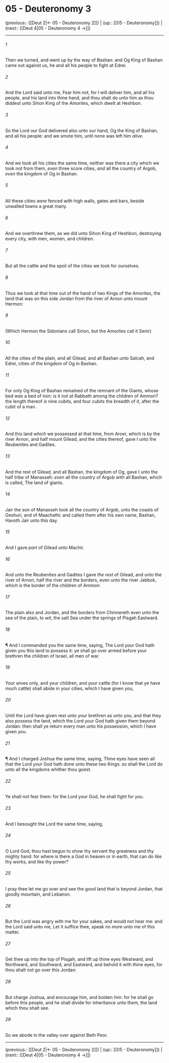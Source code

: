 # 05 - Deuteronomy 3

(previous:: [[Deut 2|← 05 - Deuteronomy 2]]) | (up:: [[05 - Deuteronomy]]) | (next:: [[Deut 4|05 - Deuteronomy 4 →]])

***


###### 1 
Then we turned, and went up by the way of Bashan: and Og King of Bashan came out against us, he and all his people to fight at Edrei. 

###### 2 
And the Lord said unto me, Fear him not, for I will deliver him, and all his people, and his land into thine hand, and thou shalt do unto him as thou diddest unto Sihon King of the Amorites, which dwelt at Heshbon. 

###### 3 
So the Lord our God delivered also unto our hand, Og the King of Bashan, and all his people: and we smote him, until none was left him _alive_. 

###### 4 
And we took all his cities the same time, neither was there a city which we took not from them, _even_ three score cities, _and_ all the country of Argob, _even_ the kingdom of Og in Bashan. 

###### 5 
All these cities _were_ fenced with high walls, gates and bars, beside unwalled towns a great many. 

###### 6 
And we overthrew them, as we did unto Sihon King of Heshbon, destroying every city, _with_ men, women, and children. 

###### 7 
But all the cattle and the spoil of the cities we took for ourselves. 

###### 8 
Thus we took at that time out of the hand of two Kings of the Amorites, the land that was on this side Jordan from the river of Arnon unto mount Hermon: 

###### 9 
(Which Hermon the Sidonians call Sirion, but the Amorites call it Senir) 

###### 10 
All the cities of the plain, and all Gilead, and all Bashan unto Salcah, and Edrei, cities of the kingdom of Og in Bashan. 

###### 11 
For only Og King of Bashan remained of the remnant of the Giants, whose bed _was_ a bed of iron: is it not at Rabbath among the children of Ammon? the length thereof _is_ nine cubits, and four cubits the breadth of it, after the cubit of a man. 

###### 12 
And this land _which_ we possessed at that time, from Aroer, which is by the river Arnon, and half mount Gilead, and the cities thereof, gave I unto the Reubenites and Gadites. 

###### 13 
And the rest of Gilead, and all Bashan, the kingdom of Og, gave I unto the half tribe of Manasseh: _even_ all the country of Argob with all Bashan, which is called, The land of giants. 

###### 14 
Jair the son of Manasseh took all the country of Argob, unto the coasts of Geshuri, and of Maachathi: and called them after his own name, Bashan, Havoth Jair unto this day. 

###### 15 
And I gave _part_ of Gilead unto Machir. 

###### 16 
And unto the Reubenites and Gadites I gave _the rest_ of Gilead, and unto the river of Arnon, half the river and the borders, even unto the river Jabbok, _which is_ the border of the children of Ammon: 

###### 17 
The plain also and Jordan, and the borders from Chinnereth even unto the sea of the plain, _to wit_, the salt Sea under the springs of Pisgah Eastward. 

###### 18 
¶ And I commanded you the same time, saying, The Lord your God hath given you this land to possess it: ye shall go over armed before your brethren the children of Israel, all men of war. 

###### 19 
Your wives only, and your children, and your cattle (for I know that ye have much cattle) shall abide in your cities, which I have given you, 

###### 20 
Until the Lord have given rest unto your brethren as unto you, and that they also possess the land, which the Lord your God hath given them beyond Jordan: then shall ye return every man unto his possession, which I have given you. 

###### 21 
¶ And I charged Joshua the same time, saying, Thine eyes have seen all that the Lord your God hath done unto these two Kings: so shall the Lord do unto all the kingdoms whither thou goest. 

###### 22 
Ye shall not fear them: for the Lord your God, he shall fight for you. 

###### 23 
And I besought the Lord the same time, saying, 

###### 24 
O Lord God, thou hast begun to show thy servant thy greatness and thy mighty hand: for where is there a God in heaven or in earth, that can do like thy works, and like thy power? 

###### 25 
I pray thee let me go over and see the good land that is beyond Jordan, that goodly mountain, and Lebanon. 

###### 26 
But the Lord was angry with me for your sakes, and would not hear me: and the Lord said unto me, Let it suffice thee, speak no more unto me of this matter. 

###### 27 
Get thee up into the top of Pisgah, and lift up thine eyes Westward, and Northward, and Southward, and Eastward, and behold it with thine eyes, for thou shalt not go over this Jordan: 

###### 28 
But charge Joshua, and encourage him, and bolden him: for he shall go before this people, and he shall divide for inheritance unto them, the land which thou shalt see. 

###### 29 
So we abode in the valley over against Beth Peor.

***

(previous:: [[Deut 2|← 05 - Deuteronomy 2]]) | (up:: [[05 - Deuteronomy]]) | (next:: [[Deut 4|05 - Deuteronomy 4 →]])
